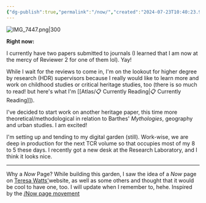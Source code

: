 ```yaml
---
{"dg-publish":true,"permalink":"/now/","created":"2024-07-23T10:40:23.995+08:00","updated":"2024-08-13T09:40:41.077+08:00"}
---
```


![IMG_7447.png|300](/img/user/Extras/IMG_7447.png)

**Right now:**

I currently have two papers submitted to journals (I learned that I am now at the mercy of Reviewer 2 for one of them lol). Yay! 

While I wait for the reviews to come in, I'm on the lookout for higher degree by research (HDR) supervisors because I really would like to learn more and work on childhood studies or critical heritage studies, too (there is so much to read! but here's what I'm [[Atlas/📋 Currently Reading\|📋 Currently Reading]]). 

I've decided to start work on another heritage paper, this time more theoretical/methodological in relation to Barthes' *Mythologies*, geography and urban studies.  I am excited! 

I'm setting up and tending to my digital garden (still). Work-wise, we are deep in production for the next TCR volume so that occupies most of my 8 to 5 these days. I recently got a new desk at the Research Laboratory, and I think it looks nice.

---
Why a *Now* Page? While building this garden, I saw the idea of a *Now* page on [Teresa Watts'](https://teresawatts.com/)website, as well as some others and thought that it would be cool to have one, too. I will update when I remember to, hehe. Inspired by the [/Now page movement](https://nownownow.com/about)